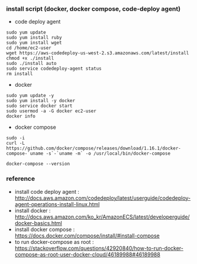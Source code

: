 ### install script (docker, docker compose, code-deploy agent) 

* code deploy agent 

```
sudo yum update
sudo yum install ruby
sudo yum install wget
cd /home/ec2-user
wget https://aws-codedeploy-us-west-2.s3.amazonaws.com/latest/install
chmod +x ./install
sudo ./install auto
sudo service codedeploy-agent status
rm install
```


* docker

```
sudo yum update -y
sudo yum install -y docker
sudo service docker start
sudo usermod -a -G docker ec2-user
docker info
```

* docker compose

```
sudo -i
curl -L https://github.com/docker/compose/releases/download/1.16.1/docker-compose-`uname -s`-`uname -m` -o /usr/local/bin/docker-compose

docker-compose --version

```





### reference 
* install code deploy agent : http://docs.aws.amazon.com/codedeploy/latest/userguide/codedeploy-agent-operations-install-linux.html
* install docker : http://docs.aws.amazon.com/ko_kr/AmazonECS/latest/developerguide/docker-basics.html
* install docker compose : https://docs.docker.com/compose/install/#install-compose
* to run docker-compose as root : https://stackoverflow.com/questions/42920840/how-to-run-docker-compose-as-root-user-docker-cloud/46189988#46189988
